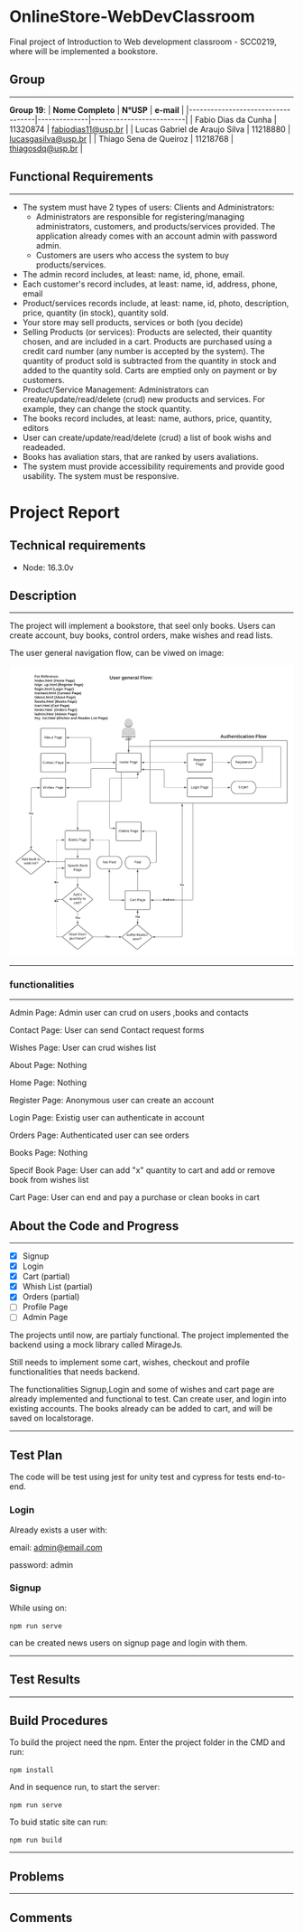 # OnlineStore-WebDevClassroom

Final project of Introduction to Web development classroom - SCC0219, where will be implemented a bookstore.

## Group

---

**Group 19**:
| **Nome Completo**                 | **N°USP**    | **e-mail**               |
|-----------------------------------|--------------|--------------------------|
| Fabio Dias da Cunha               |   11320874   | fabiodias11@usp.br       |
| Lucas Gabriel de Araujo Silva     |   11218880   | lucasgasilva@usp.br      |
| Thiago Sena de Queiroz            |   11218768   | thiagosdq@usp.br         |

## Functional Requirements

---

* The system must have 2 types of users: Clients and Administrators:
  * Administrators are responsible for registering/managing administrators, customers, and products/services provided. The application already comes with an account admin with password admin.
  * Customers are users who access the system to buy products/services.
* The admin record includes, at least: name, id, phone, email.
* Each customer's record includes, at least: name, id, address, phone, email
* Product/services records include, at least: name, id, photo, description, price, quantity (in stock), quantity sold.
* Your store may sell products, services or both (you decide)
* Selling Products (or services): Products are selected, their quantity chosen, and are included in a cart. Products are purchased using a credit card number (any number is accepted by the system). The quantity of product sold is subtracted from the quantity in stock and added to the quantity sold. Carts are emptied only on payment or by customers.
* Product/Service Management: Administrators can create/update/read/delete (crud) new products and services. For example, they can change the stock quantity.
* The books record includes, at least: name, authors, price, quantity, editors
* User can create/update/read/delete (crud) a list of book wishs and readeaded.
* Books has avaliation stars, that are ranked by users avaliations.
* The system must provide accessibility requirements and provide good usability. The system must be responsive.

# Project Report

## Technical requirements

* Node: 16.3.0v

## Description

---

The project will implement a bookstore, that seel only books. Users can create account, buy books, control orders, make wishes and read lists.

The user general navigation flow, can be viwed on image:

![diagram image](./projectImgs/diagram.png)

---

### functionalities

---

Admin Page: Admin user can crud on users ,books and contacts

Contact Page: User can send Contact request forms

Wishes Page: User can crud wishes list

About Page: Nothing

Home Page: Nothing

Register Page: Anonymous user can create an account

Login Page: Existig user can authenticate in account

Orders Page: Authenticated user can see orders

Books Page: Nothing

Specif Book Page: User can add "x" quantity to cart and add or remove book from wishes list

Cart Page: User can end and pay a purchase or clean books in cart

## About the Code and Progress

---

- [X] Signup
- [X] Login
- [X] Cart (partial)
- [X] Whish List (partial)
- [x] Orders (partial)
- [ ] Profile Page
- [ ] Admin Page

The projects until now, are partialy functional. The project implemented the backend using a mock library called MirageJs.

Still needs to implement some cart, wishes, checkout and profile functionalities that needs backend.

The functionalities Signup,Login and some of wishes and cart page are already implemented and functional to test. Can create user, and login into existing accounts. The books already can be added to cart, and will be saved on localstorage.

---

## Test Plan

The code will be test using jest for unity test and cypress for tests end-to-end.

### Login

Already exists a user with:

email: admin@email.com

password: admin

### Signup

While using on:

`npm run serve`

can be created news users on signup page and login with them.


---

## Test Results

---

## Build Procedures

To build the project need the npm. Enter the project folder in the CMD and run:

`npm install`

And in sequence run, to start the server:

`npm run serve`

To buid static site can run:

`npm run build`

---

## Problems

---

## Comments
